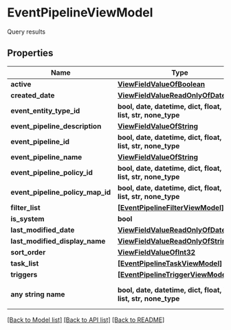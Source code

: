 # EventPipelineViewModel

Query results

## Properties
Name | Type | Description | Notes
------------ | ------------- | ------------- | -------------
**active** | [**ViewFieldValueOfBoolean**](ViewFieldValueOfBoolean.md) |  | [optional] 
**created_date** | [**ViewFieldValueReadOnlyOfDateTime**](ViewFieldValueReadOnlyOfDateTime.md) |  | [optional] 
**event_entity_type_id** | **bool, date, datetime, dict, float, int, list, str, none_type** | EventEntityTypeId | [optional] 
**event_pipeline_description** | [**ViewFieldValueOfString**](ViewFieldValueOfString.md) |  | [optional] 
**event_pipeline_id** | **bool, date, datetime, dict, float, int, list, str, none_type** | EventPipelineId | [optional] 
**event_pipeline_name** | [**ViewFieldValueOfString**](ViewFieldValueOfString.md) |  | [optional] 
**event_pipeline_policy_id** | **bool, date, datetime, dict, float, int, list, str, none_type** | EventPipelinePolicyId | [optional] 
**event_pipeline_policy_map_id** | **bool, date, datetime, dict, float, int, list, str, none_type** | EventPipelinePolicyMapId | [optional] 
**filter_list** | [**[EventPipelineFilterViewModel]**](EventPipelineFilterViewModel.md) | FilterList | [optional] 
**is_system** | **bool** | IsSystem | [optional] 
**last_modified_date** | [**ViewFieldValueReadOnlyOfDateTime**](ViewFieldValueReadOnlyOfDateTime.md) |  | [optional] 
**last_modified_display_name** | [**ViewFieldValueReadOnlyOfString**](ViewFieldValueReadOnlyOfString.md) |  | [optional] 
**sort_order** | [**ViewFieldValueOfInt32**](ViewFieldValueOfInt32.md) |  | [optional] 
**task_list** | [**[EventPipelineTaskViewModel]**](EventPipelineTaskViewModel.md) | TaskList | [optional] 
**triggers** | [**[EventPipelineTriggerViewModel]**](EventPipelineTriggerViewModel.md) | Triggers | [optional] 
**any string name** | **bool, date, datetime, dict, float, int, list, str, none_type** | any string name can be used but the value must be the correct type | [optional]

[[Back to Model list]](../README.md#documentation-for-models) [[Back to API list]](../README.md#documentation-for-api-endpoints) [[Back to README]](../README.md)


